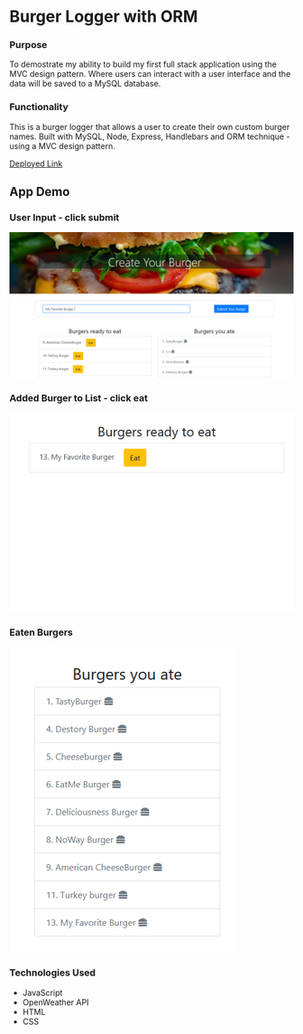 # Burger Logger with ORM 

### Purpose 

To demostrate my ability to build my first full stack application using the MVC design pattern. Where users can interact with a user interface and the data will be saved to a MySQL database. 

### Functionality

This is a burger logger that allows a user to create their own custom burger names. Built with MySQL, Node, Express, Handlebars and ORM technique - using a MVC design pattern. 

[Deployed Link](https://sparky-burgers.herokuapp.com) 

## App Demo 

### User Input - click submit 
![Node CLI Example](images/CREATE-new-burger.PNG)

### Added Burger to List - click eat 
![Node CLI Example](images/READY-to-eat-burger.PNG)

### Eaten Burgers 
![Node CLI Example](images/EATEN-burger.PNG)

### Technologies Used 

- JavaScript
- OpenWeather API
- HTML
- CSS
